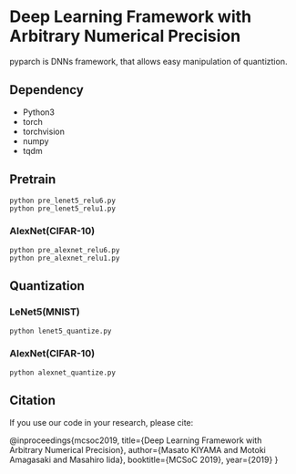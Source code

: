 # Deep Learning Framework with Arbitrary Numerical Precision
pyparch is DNNs framework, that allows easy manipulation of quantiztion.

## Dependency
- Python3
- torch
- torchvision
- numpy
- tqdm

## Pretrain

```
python pre_lenet5_relu6.py
python pre_lenet5_relu1.py
```

### AlexNet(CIFAR-10)
```
python pre_alexnet_relu6.py
python pre_alexnet_relu1.py
```

## Quantization
### LeNet5(MNIST)

```
python lenet5_quantize.py
```

### AlexNet(CIFAR-10)

```
python alexnet_quantize.py
```

## Citation
If you use our code in your research, please cite:

@inproceedings{mcsoc2019,
  title={Deep Learning Framework with Arbitrary Numerical Precision},
  author={Masato KIYAMA and Motoki Amagasaki and Masahiro Iida},
  booktitle={MCSoC 2019},
  year={2019}
}